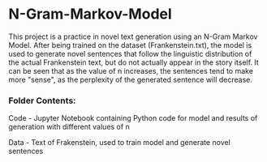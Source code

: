 # N-Gram-Markov-Model

This project is a practice in novel text generation using an N-Gram Markov Model.  After being trained on the dataset (Frankenstein.txt), the model is used to generate novel sentences that follow the linguistic distribution of the actual Frankenstein text, but do not actually appear in the story itself.  It can be seen that as the value of n increases, the sentences tend to make more "sense", as the perplexity of the generated sentence will decrease. 

### Folder Contents:
Code - Jupyter Notebook containing Python code for model and results of generation with different values of n

Data - Text of Frakenstein, used to train model and generate novel sentences
